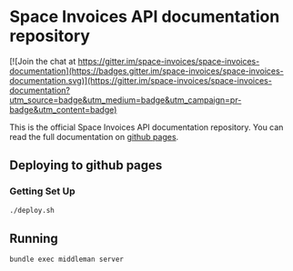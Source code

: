 # Space Invoices API documentation repository

[![Join the chat at https://gitter.im/space-invoices/space-invoices-documentation](https://badges.gitter.im/space-invoices/space-invoices-documentation.svg)](https://gitter.im/space-invoices/space-invoices-documentation?utm_source=badge&utm_medium=badge&utm_campaign=pr-badge&utm_content=badge)

This is the official Space Invoices API documentation repository.
You can read the full documentation on [github pages](https://space-invoices.github.io/space-invoices-documentation).

## Deploying to github pages

### Getting Set Up

```bash
./deploy.sh
```

## Running

```bash
bundle exec middleman server
```
